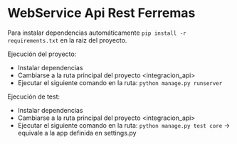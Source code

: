 # WebService Api Rest Ferremas

Para instalar dependencias automáticamente `pip install -r requirements.txt` en la raíz del proyecto.

Ejecución del proyecto: 

- Instalar dependencias
- Cambiarse a la ruta principal del proyecto <integracion_api>
- Ejecutar el siguiente comando en la ruta: `python manage.py runserver`

Ejecución de test:

- Instalar dependencias
- Cambiarse a la ruta principal del proyecto <integracion_api>
- Ejecutar el siguiente comando en la ruta: `python manage.py test core` -> <core> equivale a la app definida en settings.py
